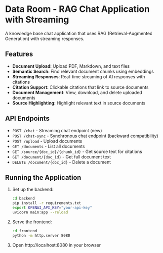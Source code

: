 # Data Room - RAG Chat Application with Streaming

A knowledge base chat application that uses RAG (Retrieval-Augmented Generation) with streaming responses.

## Features

- **Document Upload**: Upload PDF, Markdown, and text files
- **Semantic Search**: Find relevant document chunks using embeddings
- **Streaming Responses**: Real-time streaming of AI responses with citations
- **Citation Support**: Clickable citations that link to source documents
- **Document Management**: View, download, and delete uploaded documents
- **Source Highlighting**: Highlight relevant text in source documents

## API Endpoints

- `POST /chat` - Streaming chat endpoint (new)
- `POST /chat-sync` - Synchronous chat endpoint (backward compatibility)
- `POST /upload` - Upload documents
- `GET /documents` - List all documents
- `GET /source/{doc_id}/{chunk_id}` - Get source text for citations
- `GET /document/{doc_id}` - Get full document text
- `DELETE /document/{doc_id}` - Delete a document

## Running the Application

1. Set up the backend:
   ```bash
   cd backend
   pip install -r requirements.txt
   export OPENAI_API_KEY="your-api-key"
   uvicorn main:app --reload
   ```

2. Serve the frontend:
   ```bash
   cd frontend
   python -m http.server 8080
   ```

3. Open http://localhost:8080 in your browser
```